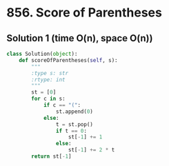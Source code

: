 # 856. Score of Parentheses

## Solution 1 (time O(n), space O(n))

```python
class Solution(object):
    def scoreOfParentheses(self, s):
        """
        :type s: str
        :rtype: int
        """
        st = [0]
        for c in s:
            if c == "(":
                st.append(0)
            else:
                t = st.pop()
                if t == 0:
                    st[-1] += 1
                else:
                    st[-1] += 2 * t
        return st[-1]
```
